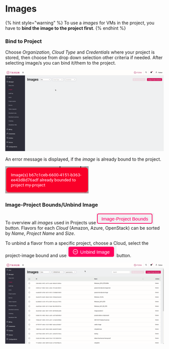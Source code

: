 # Images

{% hint style="warning" %}
To use a _images_ for VMs in the project, you have to **bind the image to the project first**.
{% endhint %}



### Bind to Project

Choose _Organization_, _Cloud Type_ and _Credentials_ where your project is stored, then choose from drop down selection other criteria if needed. After selecting image/s you can bind it/them to the project.

![Fig. 1: Bind to Project](../.gitbook/assets/bind-image.gif)

An error message is displayed, if the _image_ is already bound to the project.

![](../.gitbook/assets/image-already-bound.png)

### Image-Project Bounds/Unbind Image

To overview all _images_ used in Projects use![](../.gitbook/assets/image-project-bounds.png)button. Flavors for each _Cloud_ (Amazon, Azure, OpenStack) can be sorted by _Name_, _Project Name_ and _Size_.

To unbind a flavor from a specific project, choose a Cloud, select the project-image bound and use![](../.gitbook/assets/unbind-image.png)button.

![Fig. 2: Unbind Image](../.gitbook/assets/unbind-image.gif)
